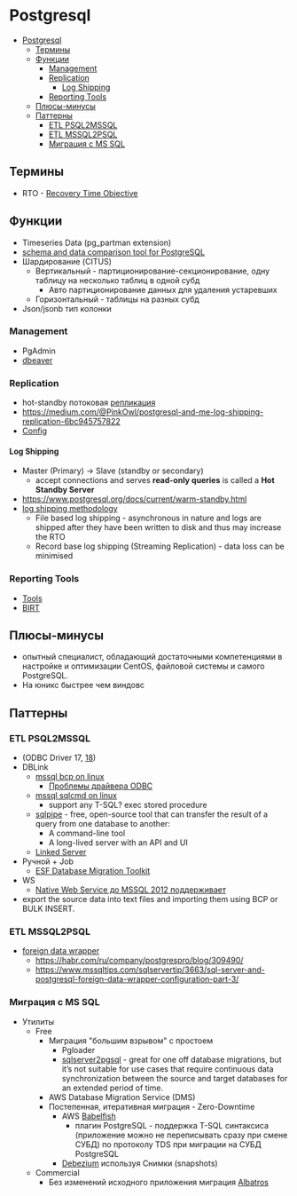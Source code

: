 # Postgresql

- [Postgresql](#postgresql)
  - [Термины](#термины)
  - [Функции](#функции)
    - [Management](#management)
    - [Replication](#replication)
      - [Log Shipping](#log-shipping)
    - [Reporting Tools](#reporting-tools)
  - [Плюсы-минусы](#плюсы-минусы)
  - [Паттерны](#паттерны)
    - [ETL PSQL2MSSQL](#etl-psql2mssql)
    - [ETL MSSQL2PSQL](#etl-mssql2psql)
    - [Миграция с MS SQL](#миграция-с-ms-sql)

## Термины

- RTO - [Recovery Time Objective](https://en.wikipedia.org/wiki/Disaster_recovery#Recovery_Time_Objective)

## Функции

- Timeseries Data (pg_partman extension)
- [schema and data comparison tool for PostgreSQL](https://www.postgrescompare.com/)
- Шардирование (CITUS)
  - Вертикальный - партиционирование-секционирование, одну таблицу на несколько таблиц в одной субд
    - Авто партиционирование данных для удаления устаревших
  - Горизонтальный - таблицы на разных субд
- Json/jsonb тип колонки

### Management

- PgAdmin
- [dbeaver](https://dbeaver.io/)

### Replication

- hot-standby потоковая [репликация](../../arch/pattern/sync.data.md)
- https://medium.com/@PinkOwl/postgresql-and-me-log-shipping-replication-6bc945757822
- [Config](https://www.postgresql.org/docs/current/runtime-config-replication.html)

#### Log Shipping

- Master (Primary) -> Slave (standby or secondary) 
  - accept connections and serves **read-only queries** is called a **Hot Standby Server**
- https://www.postgresql.org/docs/current/warm-standby.html
- [log shipping methodology](https://medium.com/@PinkOwl/postgresql-and-me-log-shipping-replication-6bc945757822)
  - File based log shipping - asynchronous in nature and logs are shipped after they have been written to disk and thus may increase the RTO
  - Record base log shipping (Streaming Replication) - data loss can be minimised

### Reporting Tools

- [Tools](https://www.postgresql.org/download/products/5/)
- [BIRT](https://eclipse.github.io/birt-website/)

## Плюсы-минусы

- опытный специалист, обладающий достаточными компетенциями в настройке и оптимизации CentOS, файловой системы и самого PostgreSQL.
- На юникс быстрее чем виндовс

## Паттерны

### ETL PSQL2MSSQL

- (ODBC Driver 17, [18](https://learn.microsoft.com/ru-ru/sql/connect/odbc/linux-mac/installing-the-microsoft-odbc-driver-for-sql-server?view=sql-server-ver16&tabs=alpine18-install%2Calpine17-install%2Cdebian8-install%2Credhat7-13-install%2Crhel7-offline))
- DBLink
  - [mssql bcp on linux](https://docs.microsoft.com/ru-ru/sql/linux/sql-server-linux-migrate-bcp?view=sql-server-ver16)
    - [Проблемы драйвера ODBC](https://learn.microsoft.com/ru-ru/sql/connect/odbc/linux-mac/known-issues-in-this-version-of-the-driver?view=sql-server-ver16)
  - [mssql sqlcmd on linux](https://docs.microsoft.com/ru-ru/sql/linux/quickstart-install-connect-ubuntu?view=sql-server-ver16)
    - support any T-SQL? exec stored procedure
  - [sqlpipe](https://sqlpipe.com/transfer-data-from-postgresql-to-sql-server/) - free, open-source tool that can transfer the result of a query from one database to another:
    - A command-line tool
    - A long-lived server with an API and UI
  - [Linked Server](https://www.mssqltips.com/sqlservertip/3662/sql-server-and-postgresql-linked-server-configuration-part-2/)
- Ручной + Job
  - [ESF Database Migration Toolkit](https://www.dbsofts.com/articles/postgresql_to_sql_server/)
- WS
  - [Native Web Service до MSSQL 2012 поддерживает](https://www.developer.com/database/creating-native-web-services-in-sql-server/)
- export the source data into text files and importing them using BCP or BULK INSERT.

### ETL MSSQL2PSQL

- [foreign data wrapper](https://guriysamarin.medium.com/how-to-transfer-data-from-ms-sql-to-postgresql-or-good-design-vs-speed-1baad5665309) 
  - https://habr.com/ru/company/postgrespro/blog/309490/
  - https://www.mssqltips.com/sqlservertip/3663/sql-server-and-postgresql-foreign-data-wrapper-configuration-part-3/

### Миграция с MS SQL

- Утилиты
  - Free
    - Миграция "большим взрывом" с простоем
      - Pgloader 
      - [sqlserver2pgsql](https://nuvalence.io/insights/microsoft-sql-server-to-postgresql-migration-using-sqlserver2pgsql/) - great for one off database migrations, but it’s not suitable for use cases that require continuous data synchronization between the source and target databases for an extended period of time.
    - AWS Database Migration Service (DMS)
    - Постепенная, итеративная миграция - Zero-Downtime
      - AWS [Babelfish](https://docs.yandex.ru/docs/view?keyno=0&l10n=ru&lang=en&lr=144376&mime=pdf&name=San_Jose_Babelfish_Final_Presentation.pdf&nosw=1&serpParams=tm%3D1691925809%26tld%3Dru%26lang%3Den%26name%3DSan_Jose_Babelfish_Final_Presentation.pdf%26text%3Dbabelfish%26url%3Dhttps%253A%2F%2Fpostgresconf.org%2Fsystem%2Fevents%2Fdocument%2F000%2F001%2F931%2FSan_Jose_Babelfish_Final_Presentation.pdf%26lr%3D144376%26mime%3Dpdf%26l10n%3Dru%26type%3Dtouch%26sign%3D30f3ee03ba7e27203a40f41ab0e29b39%26keyno%3D0%26nosw%3D1&sign=30f3ee03ba7e27203a40f41ab0e29b39&text=babelfish&tld=ru&tm=1691925809&type=touch&url=https%3A%2F%2Fpostgresconf.org%2Fsystem%2Fevents%2Fdocument%2F000%2F001%2F931%2FSan_Jose_Babelfish_Final_Presentation.pdf) 
        - плагин PostgreSQL - поддержка T-SQL синтаксиса (приложение можно не переписывать сразу при смене СУБД) по протоколу TDS при миграции на СУБД PostgreSQL
      - [Debezium](../../technology/cdc/debezium.md) используя Снимки (snapshots)
  - Commercial
    - Без изменений исходного приложения миграция [Albatros](https://www.sqlpipe.com/blog/migrate-sql-server-to-postgresql)
